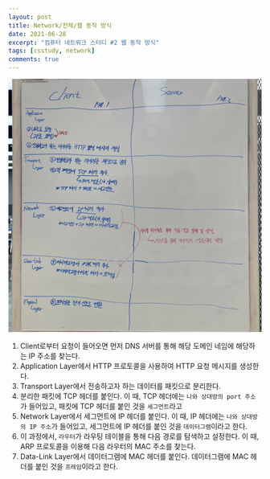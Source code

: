```yaml
---
layout: post
title: Network/전체/웹 동작 방식
date: 2021-06-28
excerpt: "컴퓨터 네트워크 스터디 #2 웹 동작 방식"
tags: [csstudy, network]
comments: true
---
```


<div style="width:100% !important; margin:0 auto">
<img src="/assets/img/web_process1.jpg" alt="web_process1.jpg">
</div>


1. Client로부터 요청이 들어오면 먼저 DNS 서버를 통해 해당 도메인 네임에 해당하는 IP 주소를 찾는다.
2. Application Layer에서 HTTP 프로토콜을 사용하여 HTTP 요청 메시지를 생성한다.
3. Transport Layer에서 전송하고자 하는 데이터를 패킷으로 분리한다.
4. 분리한 패킷에 TCP 헤더를 붙인다.
   이 때, TCP 헤더에는 `나와 상대방의 port 주소`가 들어있고, 패킷에 TCP 헤더를 붙인 것을 `세그먼트`라고
5. Network Layer에서 세그먼트에 IP 헤더를 붙인다.
   이 때, IP 헤더에는 `나와 상대방의 IP 주소`가 들어있고, 세그먼트에 IP 헤더를 붙인 것을 `데이터그램`이라고 한다.
6. 이 과정에서, `라우터`가 라우팅 테이블을 통해 다음 경로를 탐색하고 설정한다.
   이 때, ARP 프로토콜을 이용해 다음 라우터의 MAC 주소를 찾는다.
7. Data-Link Layer에서 데이터그램에 MAC 헤더를 붙인다. 데이터그램에 MAC 헤더를 붙인 것을 `프레임`이라고 한다.
